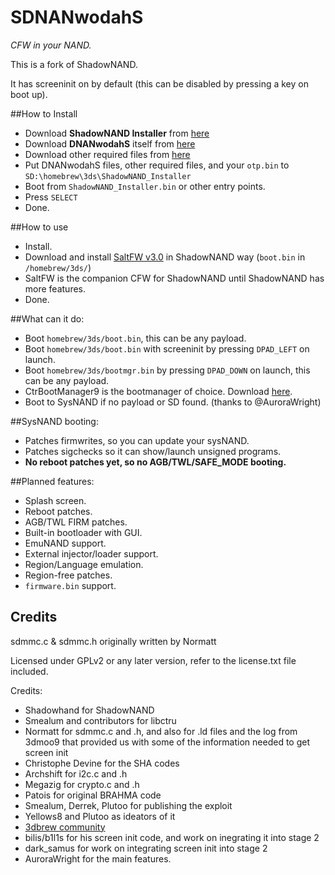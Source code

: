 # SDNANwodahS
*CFW in your NAND.*

This is a fork of ShadowNAND. 

It has screeninit on by default (this can be disabled by pressing a key on boot up).

##How to Install
* Download **ShadowNAND Installer** from [here](https://github.com/RShadowhand/ShadowNAND_Installer/releases/latest)
* Download **DNANwodahS** itself from [here](https://github.com/gnmmarechal/DNANwodahS/releases/latest)
* Download other required files from [here](https://mega.co.nz/#!RwUDVL5T!65gKJHAAVFk3R0jCA7zRFC5q5QTsL5CLoRUoqhET-WI)
* Put DNANwodahS files, other required files, and your `otp.bin` to `SD:\homebrew\3ds\ShadowNAND_Installer`
* Boot from `ShadowNAND_Installer.bin` or other entry points.
* Press `SELECT`
* Done.

##How to use
* Install.
* Download and install [SaltFW v3.0](https://github.com/RShadowhand/SaltFW/releases/latest) in ShadowNAND way (`boot.bin` in `/homebrew/3ds/`)
 * SaltFW is the companion CFW for ShadowNAND until ShadowNAND has more features.
* Done.

##What can it do:
* Boot `homebrew/3ds/boot.bin`, this can be any payload.
* Boot `homebrew/3ds/boot.bin` with screeninit by pressing `DPAD_LEFT` on launch.
* Boot `homebrew/3ds/bootmgr.bin` by pressing `DPAD_DOWN` on launch, this can be any payload.
 * CtrBootManager9 is the bootmanager of choice. Download [here](https://github.com/RShadowhand/CtrBootManager/releases/latest).
* Boot to SysNAND if no payload or SD found. (thanks to @AuroraWright)

##SysNAND booting:
* Patches firmwrites, so you can update your sysNAND.
* Patches sigchecks so it can show/launch unsigned programs.
* **No reboot patches yet, so no AGB/TWL/SAFE_MODE booting.**

##Planned features:

* Splash screen.
* Reboot patches.
* AGB/TWL FIRM patches.
* Built-in bootloader with GUI.
* EmuNAND support.
* External injector/loader support.
* Region/Language emulation.
* Region-free patches.
* `firmware.bin` support.

## Credits

sdmmc.c & sdmmc.h originally written by Normatt

Licensed under GPLv2 or any later version, refer to the license.txt file included.



Credits:

* Shadowhand for ShadowNAND
* Smealum and contributors for libctru
* Normatt for sdmmc.c and .h, and also for .ld files and the log from 3dmoo9 that provided us with some of the information needed to get screen init
* Christophe Devine for the SHA codes
* Archshift for i2c.c and .h
* Megazig for crypto.c and .h
* Patois for original BRAHMA code
* Smealum, Derrek, Plutoo for publishing the exploit
* Yellows8 and Plutoo as ideators of it
* [3dbrew community](http://3dbrew.org/)
* bilis/b1l1s for his screen init code, and work on inegrating it into stage 2
* dark_samus for work on integrating screen init into stage 2
* AuroraWright for the main features.
